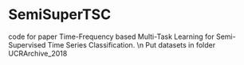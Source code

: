 # SemiSuperTSC
code for paper Time-Frequency based Multi-Task Learning for Semi-Supervised Time Series Classification. \n
Put datasets in folder UCRArchive_2018
